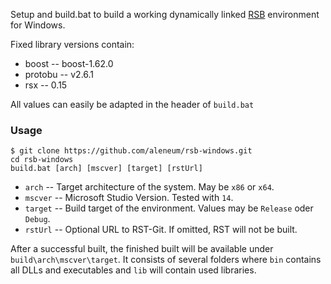 Setup and build.bat to build a working dynamically linked [RSB](http://docs.cor-lab.org/rsb-manual/0.15/html/) environment for Windows.

Fixed library versions contain:

* boost -- boost-1.62.0
* protobu -- v2.6.1
* rsx -- 0.15

All values can easily be adapted in the header of `build.bat`

### Usage

```
$ git clone https://github.com/aleneum/rsb-windows.git
cd rsb-windows
build.bat [arch] [mscver] [target] [rstUrl]
```

* `arch` -- Target architecture of the system. May be `x86` or `x64`.
* `mscver` -- Microsoft Studio Version. Tested with `14`.
* `target` -- Build target of the environment. Values may be `Release` oder `Debug`.
* `rstUrl` -- Optional URL to RST-Git. If omitted, RST will not be built.

After a successful built, the finished built will be available under `build\arch\mscver\target`.
It consists of several folders where `bin` contains all DLLs and executables and `lib` will contain used libraries.
